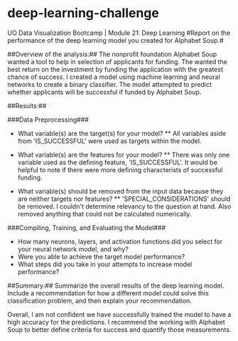 # deep-learning-challenge
UO Data Visualization Bootcamp | Module 21: Deep Learning
#Report on the performance of the deep learning model you created for Alphabet Soup.#

##Overview of the analysis:##
The nonprofit foundation Alphabet Soup wanted a tool to help in selection of applicants for funding. The wanted the best return on the investment by funding the application with the greatest chance of success. I created a model using machine learning and neural networks to create a binary classifier. The model attempted to predict whether applicants will be successful if funded by Alphabet Soup.

##Results:##

###Data Preprocessing###

* What variable(s) are the target(s) for your model?
** All variables aside from 'IS_SUCCESSFUL' were used as targets within the model.

* What variable(s) are the features for your model?
** There was only one variable used as the defining feature, 'IS_SUCCESSFUL'. It would be helpful to note if there were more defining characterists of successful funding.

* What variable(s) should be removed from the input data because they are neither targets nor features?
** 'SPECIAL_CONSIDERATIONS' should be removed. I couldn't determine relevancy to the question at hand. Also removed anything that could not be calculated numerically. 

###Compiling, Training, and Evaluating the Model###

* How many neurons, layers, and activation functions did you select for your neural network model, and why?
* Were you able to achieve the target model performance?
* What steps did you take in your attempts to increase model performance?

##Summary:## 
Summarize the overall results of the deep learning model. Include a recommendation for how a different model could solve this classification problem, and then explain your recommendation.

Overall, I am not confident we have successfully trained the model to have a high accuracy for the predictions. I recommend the working with Alphabet Soup to better define criteria for success and quantify those measurements. 